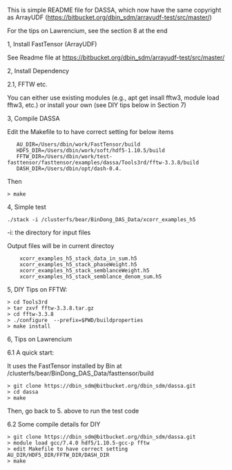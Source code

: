 
This is simple README file for DASSA, which now have the same copyright as ArrayUDF (https://bitbucket.org/dbin_sdm/arrayudf-test/src/master/)


For the tips on Lawrencium, see the section 8 at the end 


1, Install FastTensor (ArrayUDF) 

  See Readme file at https://bitbucket.org/dbin_sdm/arrayudf-test/src/master/

2, Install Dependency 

   2.1, FFTW etc.

   You can either use existing modules (e.g., apt get insall fftw3, module load fftw3, etc.)
  or install your own (see DIY tips below in Section 7)
 

3, Compile DASSA

Edit the Makefile to to have correct setting for below items
```properties
   AU_DIR=/Users/dbin/work/FastTensor/build
   HDF5_DIR=/Users/dbin/work/soft/hdf5-1.10.5/build
   FFTW_DIR=/Users/dbin/work/test-fasttensor/fasttensor/examples/dassa/Tools3rd/fftw-3.3.8/build
   DASH_DIR=/Users/dbin/opt/dash-0.4.
```

Then
```properties
> make
``` 

4, Simple test

```properties
./stack -i /clusterfs/bear/BinDong_DAS_Data/xcorr_examples_h5
```

-i: the directory for input files 
  
Output files will be in current directoy

```
    xcorr_examples_h5_stack_data_in_sum.h5
    xcorr_examples_h5_stack_phaseWeight.h5
    xcorr_examples_h5_stack_semblanceWeight.h5
    xcorr_examples_h5_stack_semblance_denom_sum.h5
```

5, DIY Tips on FFTW:

```properties
> cd Tools3rd
> tar zxvf fftw-3.3.8.tar.gz
> cd fftw-3.3.8
> ./configure  --prefix=$PWD/buildproperties
> make install
```


6, Tips on Lawrencium
   
   6.1 A quick start:
   
   It uses the FastTensor installed by Bin at /clusterfs/bear/BinDong_DAS_Data/fasttensor/build

   ```properties
   > git clone https://dbin_sdm@bitbucket.org/dbin_sdm/dassa.git
   > cd dassa
   > make
   ```
   
   Then, go back to 5. above to run the test code

   6.2 Some compile details for DIY

   ```properties 
   > git clone https://dbin_sdm@bitbucket.org/dbin_sdm/dassa.git
   > module load gcc/7.4.0 hdf5/1.10.5-gcc-p fftw
   > edit Makefile to have correct setting AU_DIR/HDF5_DIR/FFTW_DIR/DASH_DIR
   > make
   ```


